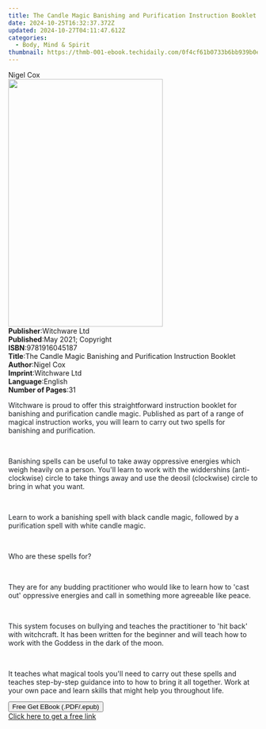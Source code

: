 ```yaml
---
title: The Candle Magic Banishing and Purification Instruction Booklet | Free Book
date: 2024-10-25T16:32:37.372Z
updated: 2024-10-27T04:11:47.612Z
categories:
  - Body, Mind & Spirit
thumbnail: https://thmb-001-ebook.techidaily.com/0f4cf61b0733b6bb939b0e8c31abe77ea84615d2fadb59c0d2a5b15d60f26369.jpg
---
```

<main id="book-container">
  <div class="flex flex-col">
    <div class="book-brief flex-1 py-6 px-4 sm:p-6 md:py-10 md:px-8">
      <!-- brief-->
      <div class="book-brief-main">Nigel Cox</div>
    </div>
    <div
      class="book-meta-info flex-1 grid gap-4 col-start-1 col-end-3 row-start-1 sm:mb-6 sm:grid-cols-4 lg:gap-6 lg:col-start-2 lg:row-end-6 lg:row-span-6 lg:mb-0"
    >
      <div
        class="book-meta-info-left place-content-center mt-4 p-4 text-sm leading-6 col-start-2 col-span-2 dark:text-slate-400"
      >
        <img
          class="w-full h-500 object-cover rounded-lg sm:h-255 sm:col-span-2 lg:col-span-full"
          src="https://img-001-ebook.techidaily.com/a09f13d55bc95f6a287f0a6d583279bacf92cdf8e59a8b7f1cc6848b43b76601.jpg"
          alt=""
          width="312"
          height="500"
        />
      </div>
      <div
        class="book-meta-info-right mt-2 col-start-1 row-start-2 col-span-3 self-center"
      >
        <!-- meta data  -->
        <div class="flex flex-col px-4 md:px-8">
          <div class="flex-1">
            <strong>Publisher</strong>:<span class="px-2">Witchware Ltd</span>
          </div>
          <div class="flex-1">
            <strong>Published</strong>:<span class="px-2"
              >May 2021; Copyright</span
            >
          </div>
          <div class="flex-1">
            <strong>ISBN</strong>:<span class="px-2">9781916045187</span>
          </div>
          <div class="flex-1">
            <strong>Title</strong>:<span class="px-2"
              >The Candle Magic Banishing and Purification Instruction
              Booklet</span
            >
          </div>
          <div class="flex-1">
            <strong>Author</strong>:<span class="px-2">Nigel Cox</span>
          </div>
          <div class="flex-1">
            <strong>Imprint</strong>:<span class="px-2">Witchware Ltd</span>
          </div>
          <div class="flex-1">
            <strong>Language</strong>:<span class="px-2">English</span>
          </div>
          <div class="flex-1">
            <strong>Number of Pages</strong>:<span class="px-2">31</span>
          </div>
        </div>
      </div>
    </div>
    <div class="book-description flex-1 py-6 px-4 sm:p-6 md:py-10 md:px-8">
      <div class="book-description-main">
        <div accordion-content="" id="description">
          <p>
            <span style="color: rgb(33, 37, 41)"
              >Witchware is proud to offer this straightforward instruction
              booklet for banishing and purification candle magic. Published as
              part of a range of magical instruction works, you will learn to
              carry out two spells for banishing and purification.</span
            >
          </p>
          <p><br /></p>
          <p>
            <span style="color: rgb(33, 37, 41)"
              >Banishing spells can be useful to take away oppressive energies
              which weigh heavily on a person. You'll learn to work with the
              widdershins (anti-clockwise) circle to take things away and use
              the deosil (clockwise) circle to bring in what you want.</span
            >
          </p>
          <p><br /></p>
          <p>
            <span style="color: rgb(33, 37, 41)"
              >Learn to work a banishing spell with black candle magic, followed
              by a purification spell with white candle magic.</span
            >
          </p>
          <p><br /></p>
          <p>
            <span style="color: rgb(33, 37, 41)"
              >Who are these spells for?</span
            >
          </p>
          <p><br /></p>
          <p>
            <span style="color: rgb(33, 37, 41)"
              >They are for any budding practitioner who would like to learn how
              to 'cast out' oppressive energies and call in something more
              agreeable like peace.</span
            >
          </p>
          <p><br /></p>
          <p>
            <span style="color: rgb(33, 37, 41)"
              >This system focuses on bullying and teaches the practitioner to
              'hit back' with witchcraft. It has been written for the beginner
              and will teach how to work with the Goddess in the dark of the
              moon.</span
            >
          </p>
          <p><br /></p>
          <p>
            <span style="color: rgb(33, 37, 41)"
              >It teaches what magical tools you'll need to carry out these
              spells and teaches step-by-step guidance into to how to bring it
              all together. Work at your own pace and learn skills that might
              help you throughout life.</span
            >
          </p>
        </div>
        <div class="accordion-fader"></div>
      </div>
    </div>
    <div class="book-excerpts flex-1 py-6 px-4 sm:p-6 md:py-10 md:px-8"></div>
    <div
      class="book-about-author flex-1 py-6 px-4 sm:p-6 md:py-10 md:px-8"
    ></div>
    <div class="book-free-get flex-1 py-6 px-4 sm:p-6 md:py-10 md:px-8">
      <button
        id="btn-free-get"
        class="bg-blue-500 hover:bg-blue-700 text-white font-bold py-2 px-4 rounded"
      >
        Free Get EBook (.PDF/.epub)
      </button>
      <div id="countdown-display" class="px-2 text-lg mt-2"></div>
      <a
        id="free-link"
        class="hidden bg-blue-500 hover:bg-blue-700 text-white font-bold py-2 px-4 rounded"
        href="https://www.ebooks.com/en-us/book/210301482/the-candle-magic-banishing-and-purification-instruction-booklet/nigel-cox/"
        target="_blank"
        >Click here to get a free link</a
      >
    </div>
    <script>
      let countdownTime = 0;
      let countdownInterval = null;
      document
        .getElementById('btn-free-get')
        .addEventListener('click', startCountdown);
      function startCountdown() {
        countdownTime = new Date().getTime() + 60000 * 3;
        countdownInterval = setInterval(updateCountdown, 1000);
        document.getElementById('btn-free-get').disabled = true;
        document
          .getElementById('btn-free-get')
          .classList.add('bg-gray-500', 'cursor-not-allowed');
      }
      function updateCountdown() {
        let currentTime = new Date().getTime();
        let timeLeft = countdownTime - currentTime;
        let secondsLeft = Math.floor(timeLeft / 1000);
        document.getElementById('countdown-display').innerHTML =
          `Remaining time: ${secondsLeft} seconds.`;
        if (secondsLeft <= 0) {
          clearInterval(countdownInterval);
          document.getElementById('btn-free-get').classList.add('hidden');
          document.getElementById('free-link').classList.remove('hidden');
          document.getElementById('countdown-display').innerHTML = '';
        }
      }
    </script>
  </div>
</main>

<ins class="adsbygoogle"
      style="display:block"
      data-ad-client="ca-pub-7571918770474297"
      data-ad-slot="8358498916"
      data-ad-format="auto"
      data-full-width-responsive="true"></ins>
    